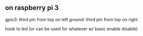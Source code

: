 
on raspberry pi 3
-------------
gpio3: third pin from top on left
ground: third pin from top on right

hook to led (or can be used for whatever w/ basic enable disable)
